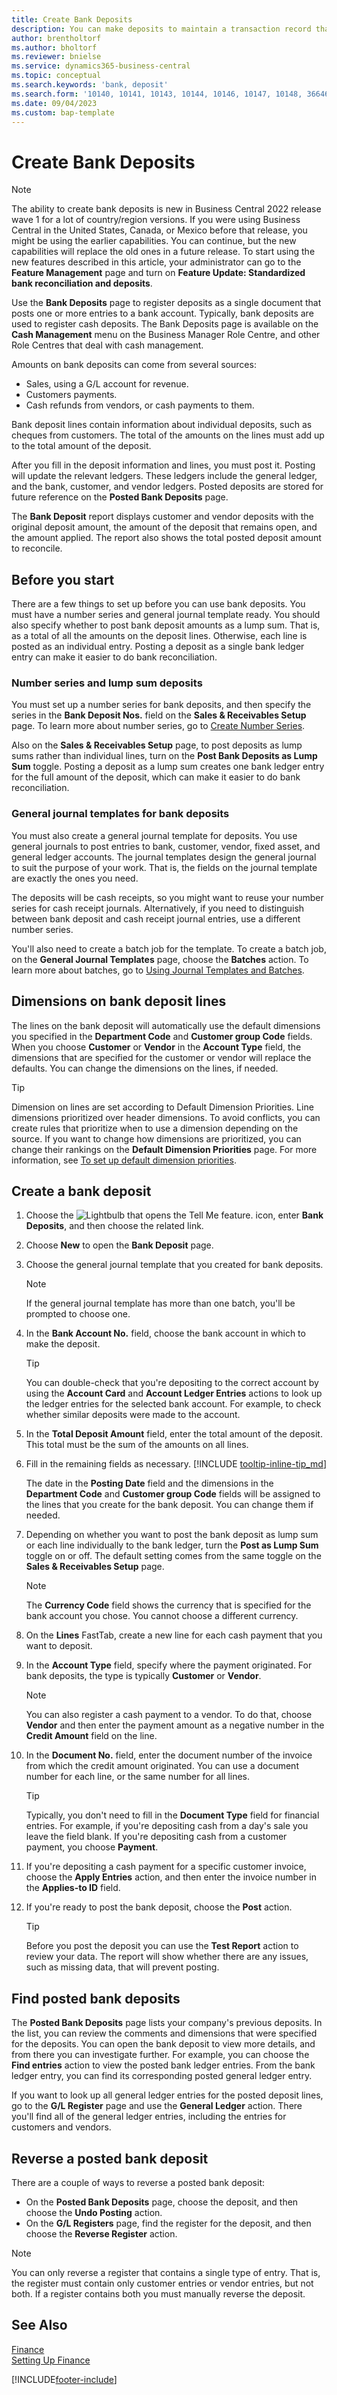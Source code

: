 ```yaml
---
title: Create Bank Deposits
description: You can make deposits to maintain a transaction record that contains information that can be applied to outstanding invoices and credit memos.
author: brentholtorf
ms.author: bholtorf
ms.reviewer: bnielse
ms.service: dynamics365-business-central
ms.topic: conceptual
ms.search.keywords: 'bank, deposit'
ms.search.form: '10140, 10141, 10143, 10144, 10146, 10147, 10148, 36646'
ms.date: 09/04/2023
ms.custom: bap-template
---
```

# Create Bank Deposits

> [!NOTE]
> The ability to create bank deposits is new in Business Central 2022 release wave 1 for a lot of country/region versions. If you were using Business Central in the United States, Canada, or Mexico before that release, you might be using the earlier capabilities. You can continue, but the new capabilities will replace the old ones in a future release. To start using the new features described in this article, your administrator can go to the **Feature Management** page and turn on **Feature Update: Standardized bank reconciliation and deposits**.  

Use the **Bank Deposits** page to register deposits as a single document that posts one or more entries to a bank account. Typically, bank deposits are used to register cash deposits. The Bank Deposits page is available on the **Cash Management** menu on the Business Manager Role Centre, and other Role Centres that deal with cash management.

Amounts on bank deposits can come from several sources:

* Sales, using a G/L account for revenue.
* Customers payments.
* Cash refunds from vendors, or cash payments to them. 

Bank deposit lines contain information about individual deposits, such as cheques from customers. The total of the amounts on the lines must add up to the total amount of the deposit.

After you fill in the deposit information and lines, you must post it. Posting will update the relevant ledgers. These ledgers include the general ledger, and the bank, customer, and vendor ledgers. Posted deposits are stored for future reference on the **Posted Bank Deposits** page.

The **Bank Deposit** report displays customer and vendor deposits with the original deposit amount, the amount of the deposit that remains open, and the amount applied. The report also shows the total posted deposit amount to reconcile.

## Before you start

There are a few things to set up before you can use bank deposits. You must have a number series and general journal template ready. You should also specify whether to post bank deposit amounts as a lump sum. That is, as a total of all the amounts on the deposit lines. Otherwise, each line is posted as an individual entry. Posting a deposit as a single bank ledger entry can make it easier to do bank reconciliation.

### Number series and lump sum deposits

You must set up a number series for bank deposits, and then specify the series in the **Bank Deposit Nos.** field on the **Sales & Receivables Setup** page. To learn more about number series, go to [Create Number Series](ui-create-number-series.md).

Also on the **Sales & Receivables Setup** page, to post deposits as lump sums rather than individual lines, turn on the **Post Bank Deposits as Lump Sum** toggle. Posting a deposit as a lump sum creates one bank ledger entry for the full amount of the deposit, which can make it easier to do bank reconciliation.

### General journal templates for bank deposits

You must also create a general journal template for deposits. You use general journals to post entries to bank, customer, vendor, fixed asset, and general ledger accounts. The journal templates design the general journal to suit the purpose of your work. That is, the fields on the journal template are exactly the ones you need.

The deposits will be cash receipts, so you might want to reuse your number series for cash receipt journals. Alternatively, if you need to distinguish between bank deposit and cash receipt journal entries, use a different number series.

You'll also need to create a batch job for the template. To create a batch job, on the **General Journal Templates** page, choose the **Batches** action. To learn more about batches, go to [Using Journal Templates and Batches](ui-work-general-journals.md#use-journal-templates-and-batches).

## Dimensions on bank deposit lines

The lines on the bank deposit will automatically use the default dimensions you specified in the **Department Code** and **Customer group Code** fields. When you choose **Customer** or **Vendor** in the **Account Type** field, the dimensions that are specified for the customer or vendor will replace the defaults. You can change the dimensions on the lines, if needed.

> [!TIP]
> Dimension on lines are set according to Default Dimension Priorities. Line dimensions prioritized over header dimensions. To avoid conflicts, you can create rules that prioritize when to use a dimension depending on the source. If you want to change how dimensions are prioritized, you can change their rankings on the **Default Dimension Priorities** page. For more information, see [To set up default dimension priorities](finance-dimensions.md#to-set-up-default-dimension-priorities).

## Create a bank deposit

1. Choose the ![Lightbulb that opens the Tell Me feature.](media/ui-search/search_small.png "Tell me what you want to do") icon, enter **Bank Deposits**, and then choose the related link.
2. Choose **New** to open the **Bank Deposit** page.
3. Choose the general journal template that you created for bank deposits.  

    > [!NOTE]
    > If the general journal template has more than one batch, you'll be prompted to choose one.

4. In the **Bank Account No.** field, choose the bank account in which to make the deposit.

    > [!TIP]
    > You can double-check that you're depositing to the correct account by using the **Account Card** and **Account Ledger Entries** actions to look up the ledger entries for the selected bank account. For example, to check whether similar deposits were made to the account.

5. In the **Total Deposit Amount** field, enter the total amount of the deposit. This total must be the sum of the amounts on all lines.
6. Fill in the remaining fields as necessary. [!INCLUDE [tooltip-inline-tip_md](../archive/SetupAndAdministration/includes/tooltip-inline-tip_md.md)]

    The date in the **Posting Date** field and the dimensions in the **Department Code** and **Customer group Code** fields will be assigned to the lines that you create for the bank deposit. You can change them if needed.

7. Depending on whether you want to post the bank deposit as lump sum or each line individually to the bank ledger, turn the **Post as Lump Sum** toggle on or off. The default setting comes from the same toggle on the **Sales & Receivables Setup** page.

    > [!NOTE]
    > The **Currency Code** field shows the currency that is specified for the bank account you chose. You cannot choose a different currency.

8. On the **Lines** FastTab, create a new line for each cash payment that you want to deposit.
9. In the **Account Type** field, specify where the payment originated. For bank deposits, the type is typically **Customer** or **Vendor**.

    > [!NOTE]
    > You can also register a cash payment to a vendor. To do that, choose **Vendor** and then enter the payment amount as a negative number in the **Credit Amount** field on the line.

10. In the **Document No.** field, enter the document number of the invoice from which the credit amount originated. You can use a document number for each line, or the same number for all lines.

    > [!TIP]
    > Typically, you don't need to fill in the **Document Type** field for financial entries. For example, if you're depositing cash from a day's sale you leave the field blank. If you're depositing cash from a customer payment, you choose **Payment**.

11. If you're depositing a cash payment for a specific customer invoice, choose the **Apply Entries** action, and then enter the invoice number in the **Applies-to ID** field.
12. If you're ready to post the bank deposit, choose the **Post** action.

    > [!TIP]
    > Before you post the deposit you can use the **Test Report** action to review your data. The report will show whether there are any issues, such as missing data, that will prevent posting.  

## Find posted bank deposits

The **Posted Bank Deposits** page lists your company's previous deposits. In the list, you can review the comments and dimensions that were specified for the deposits. You can open the bank deposit to view more details, and from there you can investigate further. For example, you can choose the **Find entries** action to view the posted bank ledger entries. From the bank ledger entry, you can find its corresponding posted general ledger entry.

If you want to look up all general ledger entries for the posted deposit lines, go to the **G/L Register** page and use the **General Ledger** action. There you'll find all of the general ledger entries, including the entries for customers and vendors.

## Reverse a posted bank deposit

There are a couple of ways to reverse a posted bank deposit:

* On the **Posted Bank Deposits** page, choose the deposit, and then choose the **Undo Posting** action.
* On the **G/L Registers** page, find the register for the deposit, and then choose the **Reverse Register** action.

> [!NOTE]
> You can only reverse a register that contains a single type of entry. That is, the register must contain only customer entries or vendor entries, but not both. If a register contains both you must manually reverse the deposit.

## See Also

[Finance](finance.md)  
[Setting Up Finance](finance.md)  

[!INCLUDE[footer-include](includes/footer-banner.md)]



